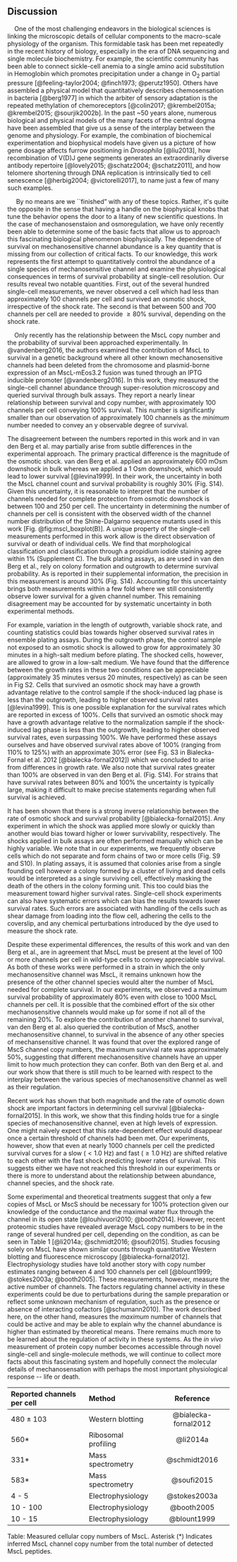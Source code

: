 
## Discussion

&nbsp;&nbsp;&nbsp;&nbsp;One of the most challenging endeavors in the
biological sciences is linking the microscopic details of cellular components
to the macro-scale physiology of the organism. This formidable task has been
met repeatedly in the recent history of biology, especially in the era of DNA
sequencing and single molecule biochemistry. For example, the scientific
community has been able to connect sickle-cell anemia to a single amino acid
substitution in Hemoglobin which promotes precipitation under a change in
O$_2$ partial pressure [@feeling-taylor2004; @finch1973; @perutz1950]. Others
have assembled a physical model that quantitatively describes chemosensation
in bacteria [@berg1977] in which the arbiter of sensory adaptation is the
repeated methylation of chemoreceptors [@colin2017; @krembel2015a;
@krembel2015; @sourjik2002b]. In the past ~50 years alone, numerous biological
and physical models of the many facets of the central dogma have been
assembled that give us a sense of the interplay between the genome and
physiology. For example, the combination of biochemical experimentation and
biophysical models have given us a picture of how gene dosage affects furrow
positioning in *Drosophila* [@liu2013], how recombination of V(D)J gene
segments generates an extraordinarily diverse antibody repertoire
[@lovely2015; @schatz2004; @schatz2011], and how telomere shortening through
DNA replication is intrinsically tied to cell senescence [@herbig2004;
@victorelli2017], to name just a few of many such examples.

&nbsp;&nbsp;&nbsp;&nbsp; By no means are we ``finished” with any of these
topics. Rather, it's quite the opposite in the sense that having a handle on
the biophysical knobs that tune the behavior opens the door to a litany of
new scientific questions. In the case of mechanosenstaion and osmoregulation,
we have only recently been able to determine some of the basic facts that
allow us to approach this fascinating biological phenomenon biophysically.
The dependence of survival on mechanosensitive channel abundance is a key
quantity that is missing from our collection of critical facts. To our
knowledge, this work represents the first attempt to quantitatively control
the abundance of a single species of mechanosensitive channel and examine the
physiological consequences in terms of survival probability at single-cell
resolution. Our results reveal two notable quantities. First, out of the
several hundred single-cell measurements, we never observed a cell which had
less than approximately 100 channels per cell and survived an osmotic shock,
irrespective of the shock rate. The second is that between 500 and 700
channels per cell are needed to provide $\geq 80\%$ survival, depending on
the shock rate.

&nbsp;&nbsp;&nbsp;&nbsp;Only recently has the relationship between the MscL
copy number and the probability of survival been approached experimentally.
In @vandenberg2016, the authors examined the contribution of MscL
to survival in a genetic background where all other known mechanosensitive
channels had been deleted from the chromosome and plasmid-borne expression of
an MscL-mEos3.2 fusion was tuned through an IPTG inducible promoter
[@vandenberg2016]. In this work, they measured the single-cell channel
abundance through super-resolution microscopy and queried survival through
bulk assays. They report a nearly linear relationship between survival and
copy number, with approximately 100 channels per cell conveying 100%
survival. This number is significantly smaller than our observation of
approximately 100 channels as the *minimum* number needed to convey an  y
observable degree of survival.


The disagreement between the numbers reported in this work and in van den
Berg et al. may partially arise from subtle differences in the experimental
approach. The primary practical difference is the magnitude of the osmotic
shock. van den Berg et al. applied an approximately 600 mOsm downshock in
bulk whereas we applied a 1 Osm downshock, which would lead to lower survival
[@levina1999]. In their work, the uncertainty in both the MscL channel count
and survival probability is roughly 30% (Fig. S14). Given this uncertainty,
it is reasonable to interpret that the number of channels needed for complete
protection from osmotic downshock is between 100 and 250 per cell. The
uncertainty in determining the number of channels per cell is consistent with
the observed width of the channel number distribution of the Shine-Dalgarno
sequence mutants used in this work [Fig. @fig:mscl_boxplot(B)]. A unique
property of the single-cell measurements performed in this work allow is the
direct observation of survival or death of individual cells. We find that
morphological classification and classification through a propidium iodide
staining agree within 1% (Supplement C). The bulk plating assays, as are used
in van den Berg et al., rely on colony formation and outgrowth to determine
survival probability. As is reported in their supplemental information, the
precision in this measurement is around 30% (Fig. S14). Accounting for this
uncertainty brings both measurements within a few fold where we still
consistently observe lower survival for a given channel number. This
remaining disagreement may be accounted for by systematic uncertainty in both
experimental methods.

For example, variation in the length of outgrowth, variable shock rate, and
counting statistics could bias towards higher observed survival rates in
ensemble plating assays. During the outgrowth phase, the control sample not
exposed to an osmotic shock is allowed to grow for approximately 30 minutes
in a high-salt medium before plating. The shocked cells, however, are allowed
to grow in a low-salt medium. We have found that the difference between the
growth rates in these two conditions can be appreciable (approximately 35
minutes versus 20 minutes, respectively) as can be seen in Fig S2. Cells that
survived an osmotic shock may have a growth advantage relative to the control
sample if the shock-induced lag phase is less than the outgrowth, leading to
higher observed survival rates [@levina1999]. This is one possible
explanation for the survival rates which are reported in excess of 100%.
Cells that survived an osmotic shock may have a growth advantage relative to
the normalization sample if the shock-induced lag phase is less than the
outgrowth, leading to higher observed survival rates, even surpassing 100%.
We have performed these assays ourselves and have observed survival rates
above of 100% (ranging from 110% to 125%) with an approximate 30% error (see
Fig. S3 in Bialecka-Fornal et al. 2012 [@bialecka-fornal2012]) which we
concluded to arise from differences in growth rate. We also note that
survival rates greater than 100% are observed in van den Berg et al. (Fig.
S14). For strains that have survival rates between 80% and 100% the
uncertainty is typically large, making it difficult to make precise
statements regarding when full survival is achieved.
 
It has been shown that there is a strong inverse relationship between the
rate of osmotic shock and survival probability [@bialecka-fornal2015]. Any
experiment in which the shock was applied more slowly or quickly than another
would bias toward higher or lower survivability, respectively. The shocks
applied in bulk assays are often performed manually which can be highly
variable. We note that in our experiments, we frequently observe cells which
do not separate and form chains of two or more cells (Fig. S9 and S10). In
plating assays, it is assumed that colonies arise from a single founding cell
however a colony formed by a cluster of living and dead cells would be
interpreted as a single surviving cell, effectively masking the death of the
others in the colony forming unit. This too could bias the measurement toward
higher survival rates. Single-cell shock experiments can also have systematic
errors which can bias the results towards lower survival rates. Such errors
are associated with handling of the cells such as shear damage from loading
into the flow cell, adhering the cells to the coverslip, and any chemical
perturbations introduced by the dye used to measure the shock rate.

Despite these experimental differences, the results of this work and van den
Berg et al., are in agreement that MscL must be present at the level of 100
or more channels per cell in wild-type cells to convey appreciable survival.
As both of these works were performed in a strain in which the only
mechanosensitive channel was MscL, it remains unknown how the presence of the
other channel species would alter the number of MscL needed for complete
survival. In our experiments, we observed a maximum survival probability of
approximately 80\% even with close to 1000 MscL channels per cell. It is
possible that the combined effort of the six other mechanosensitive channels
would make up for some if not all of the remaining 20\%. To explore the
contribution of another channel to survival, van den Berg et al. also queried
the contribution of MscS, another mechanosensitive channel, to survival in
the absence of any other species of mechansensitive channel. It was found
that over the explored range of MscS channel copy numbers, the maximum
survival rate was approximately 50\%, suggesting that different
mechanosensitive channels have an upper limit to how much protection they can
confer. Both van den Berg et al. and our work show that there is still much
to be learned with respect to the interplay between the various species of
mechanosensitive channel as well as their regulation.

Recent work has shown that both magnitude and the rate of osmotic down shock
are important factors in determining cell survival [@bialecka-fornal2015]. In
this work, we show that this finding holds true for a single species of
mechanosensitive channel, even at high levels of expression. One might
naïvely expect that this rate-dependent effect would disappear once a certain
threshold of channels had been met. Our experiments, however, show that even
at nearly 1000 channels per cell the predicted survival curves for a slow ($<
1.0$ Hz) and fast ($\geq 1.0$ Hz) are shifted relative to each other with the
fast shock predicting lower rates of survival. This suggests either we have
not reached this threshold in our experiments or there is more to understand
about the relationship between abundance, channel species, and the shock
rate.

Some experimental and theoretical treatments suggest that only a few copies
of MscL or MscS should be necessary for 100% protection given our knowledge
of the conductance and the maximal water flux through the channel in its open
state [@louhivuori2010; @booth2014]. However, recent proteomic studies have
revealed average MscL copy numbers to be in the range of several hundred per
cell, depending on the condition, as can be seen in Table 1 [@li2014a;
@schmidt2016; @soufi2015]. Studies focusing solely on MscL have shown similar
counts through quantitative Western blotting and fluorescence microscopy
[@bialecka-fornal2012]. Electrophysiology studies have told another story
with copy number estimates ranging between 4 and 100 channels per cell
[@blount1999; @stokes2003a; @booth2005]. These measurements, however, measure
the active number of channels. The factors regulating channel activity in
these experiments could be due to perturbations during the sample preparation
or reflect some unknown mechanism of regulation, such as the presence or
absence of interacting cofactors [@schumann2010]. The work described here, on
the other hand, measures the *maximum* number of channels that could be
active and may be able to explain why the channel abundance is higher than
estimated by theoretical means. There remains much more to be learned about
the regulation of activity in these systems. As the *in vivo* measurement of
protein copy number becomes accessible through novel single-cell and
single-molecule methods, we will continue to collect more facts about this
fascinating system and hopefully connect the molecular details of
mechanosensation with perhaps the most important physiological response --
life or death.

| Reported channels per cell | Method  | Reference |
|:---|:---|:---:|
| 480 $\pm$ 103 | Western blotting   | @bialecka-fornal2012 |
|  560\* |  Ribosomal profiling  | @li2014a|
| 331\* | Mass spectrometry  | @schmidt2016|
| 583\* | Mass spectrometry  | @soufi2015|
| 4 - 5 | Electrophysiology  | @stokes2003a|
| 10 - 100 | Electrophysiology  | @booth2005|
|10 - 15 | Electrophysiology | @blount1999|
Table: Measured cellular copy numbers of MscL. Asterisk (\*) Indicates
inferred MscL channel copy number from the total number of detected MscL
peptides.


